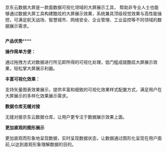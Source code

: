 京东云数据大屏是一款面数据可视化领域的大屏展示工具， 帮助非专业人士也能够通过数据大屏工具构建酷炫的大屏展示效果，系统兼具顶级视觉效果与高性能操控，可满足航天战场、智慧城市、网络安全、企业管理、工业监控等不同领域的数据展示需求。

![]()![]()![]()

**产品优势******

**操作简单方便：**

通过拖拽方式对数据进行所见即所得的可视化处理，低门槛成就酷炫大屏展示效果，轻松掌大屏展示利器。

**丰富可视化效果：**

支持矢量图表效果展示，提供丰富和细致的可视化效果样式配置方式，满足用户在大屏展示的多样化效果展示需求。

**数据仓库无缝对接**

无缝对接京东云数据仓库，让用户更专注于数据展示效果上面。

**更加直观的图形展示**

更加直观而形象地呈现数据，实时呈现数据状态，让数据通过图形化呈现在用户面前,以达到直观形象理解数据的目的。

![]()